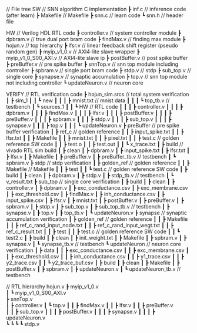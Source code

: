 // File tree
SW                        // SNN algorithm C implementation
┣ inf.c                   // inference code (after learn)
┣ Makefile                // Makefile
┣ snn.c                   // learn code
┗ snn.h                   // header file

HW                        // Verilog HDL RTL code
┣ controller.v            // system controller module
┣ dpbram.v                // true dual port bram code
┣ findMax.v               // finding max module
┣ hojun.v                 // top hierarchy
┣ lfsr.v                  // linear feedback shift register (pseudo random gen)
┣ myip_v1_0.v             // AXI4-lite slave wrapper
┣ myip_v1_0_S00_AXI.v     // AXI4-lite slave ip
┣ postBuffer.v            // post spike buffer
┣ preBuffer.v             // pre spike buffer
┣ snnTop.v                // snn top module including controller
┣ spbram.v                // single port bram code
┣ stdp.v                  // stdp 
┣ sub_top.v               // single core
┣ synapse.v               // synaptic accumulation
┣ top.v                   // snn top module not including controller
┗ updateNeuron.v          // neuron core

VERIFY                    // RTL verification code
┣ hojun_sim.srcs          // total system verification           
┃ ┣ sim_1
┃ ┃ ┗ new
┃ ┃ ┃ ┣ mnist.txt         // mnist data
┃ ┃ ┃ ┗ top_tb.v          // testbench
┃ ┗ sources_1
┃ ┃ ┗ HW                  // RTL code
┃ ┃ ┃ ┣ controller.v
┃ ┃ ┃ ┣ dpbram.v
┃ ┃ ┃ ┣ findMax.v
┃ ┃ ┃ ┣ lfsr.v
┃ ┃ ┃ ┣ postBuffer.v
┃ ┃ ┃ ┣ preBuffer.v
┃ ┃ ┃ ┣ spbram.v
┃ ┃ ┃ ┣ stdp.v
┃ ┃ ┃ ┣ sub_top.v
┃ ┃ ┃ ┣ synapse.v
┃ ┃ ┃ ┣ top.v
┃ ┃ ┃ ┗ updateNeuron.v
┣ preBuffer               // pre spike buffer verification
┃ ┣ ref_c                 // golden reference
┃ ┃ ┣ input_spike.txt
┃ ┃ ┣ lfsr.txt
┃ ┃ ┣ Makefile
┃ ┃ ┣ mnist.txt
┃ ┃ ┣ pixel.txt
┃ ┃ ┣ test.c              // golden reference SW code
┃ ┃ ┣ test.o
┃ ┃ ┣ test.out
┃ ┃ ┗ x_trace.txt
┃ ┣ build                 // vivado RTL sim build
┃ ┣ clean
┃ ┣ dpbram.v
┃ ┣ input_spike.txt
┃ ┣ lfsr.txt
┃ ┣ lfsr.v
┃ ┣ Makefile
┃ ┣ preBuffer.v
┃ ┣ preBuffer_tb.v        // testbench
┃ ┗ spbram.v
┣ stdp                    // stdp verification
┃ ┣ golden_ref            // golden reference
┃ ┃ ┣ Makefile            // Makefile
┃ ┃ ┣ test
┃ ┃ ┗ test.c              // golden reference SW code
┃ ┣ build
┃ ┣ clean
┃ ┣ dpbram.v
┃ ┣ stdp.v
┃ ┣ stdp_tb.v             // testbench
┃ ┗ v_result.txt
┣ sub_top                 // single core verification
┃ ┣ build
┃ ┣ clean
┃ ┣ controller.v
┃ ┣ dpbram.v
┃ ┣ exc_conductance.csv
┃ ┣ exc_membrane.csv
┃ ┣ exc_threshold.csv
┃ ┣ findMax.v
┃ ┣ inh_conductance.csv
┃ ┣ input_spike.csv
┃ ┣ lfsr.v
┃ ┣ mnist.txt
┃ ┣ postBuffer.v
┃ ┣ preBuffer.v
┃ ┣ spbram.v
┃ ┣ stdp.v
┃ ┣ sub_top.v
┃ ┣ sub_top_tb.v          // testbench
┃ ┣ synapse.v
┃ ┣ top.v
┃ ┣ top_tb.v
┃ ┗ updateNeuron.v
┣ synapse                 // synaptic accumulation verification
┃ ┣ golden_ref            // golden reference
┃ ┃ ┣ Makefile
┃ ┃ ┣ ref_c_rand_input_node.txt
┃ ┃ ┣ ref_c_rand_input_wegt.txt
┃ ┃ ┣ ref_c_result.txt
┃ ┃ ┣ test
┃ ┃ ┣ test.c              // golden reference SW code
┃ ┃ ┗ test2.c
┃ ┣ build
┃ ┣ clean
┃ ┣ init_weight.txt
┃ ┣ Makefile
┃ ┣ spbram.v
┃ ┣ synapse.v
┃ ┗ synapse_tb.v          // testbench
┗ updateNeuron            // neuron core verification
┃ ┣ data
┃ ┃ ┣ exc_conductance.csv
┃ ┃ ┣ exc_membrane.csv
┃ ┃ ┣ exc_threshold.csv
┃ ┃ ┣ inh_conductance.csv
┃ ┃ ┣ y1_trace.csv
┃ ┃ ┣ y2_trace.csv
┃ ┃ ┗ y2_trace_buf.csv
┃ ┣ build
┃ ┣ clean
┃ ┣ Makefile
┃ ┣ postBuffer.v
┃ ┣ spbram.v
┃ ┣ updateNeuron.v
┃ ┗ updateNeuron_tb.v     // testbench

// RTL hierarchy
hojun.v
┣ myip_v1_0.v     
┃ ┗ myip_v1_0_S00_AXI.v  
┣ snnTop.v  
┃ ┣ controller.v 
┃ ┗ top.v
┃ ┃ ┣ findMax.v 
┃ ┃ ┣ lfsr.v 
┃ ┃ ┣ preBuffer.v  
┃ ┃ ┣ sub_top.v 
┃ ┃ ┃ ┣ postBuffer.v
┃ ┃ ┃ ┣ synapse.v 
┃ ┃ ┃ ┣ updateNeuron.v    
┗ ┗ ┗ ┗ stdp.v 
